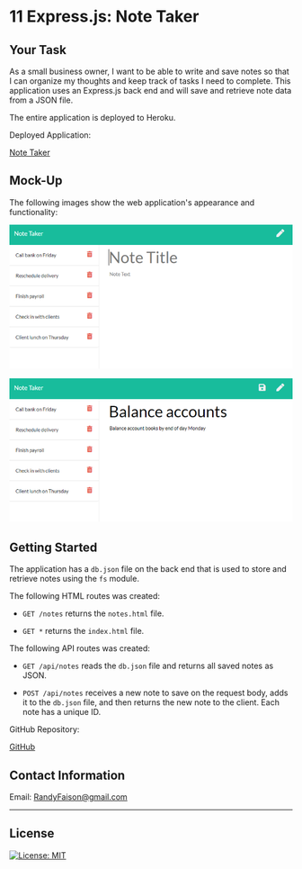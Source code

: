 # 11 Express.js: Note Taker

## Your Task

As a small business owner, I want to be able to write and save notes so that I can organize my thoughts and keep track of tasks I need to complete. This application uses an Express.js back end and will save and retrieve note data from a JSON file.

The entire application is deployed to Heroku.


Deployed Application:

<a href="https://randynotetaker.herokuapp.com" >Note Taker<a>


## Mock-Up

The following images show the web application's appearance and functionality: 

![Existing notes are listed in the left-hand column with empty fields on the right-hand side for the new note’s title and text.](./public/assets/11-express-homework-demo-01.png)

![Note titled “Balance accounts” reads, “Balance account books by end of day Monday,” with other notes listed on the left.](./public/assets/11-express-homework-demo-02.png)


## Getting Started

The application has a `db.json` file on the back end that is used to store and retrieve notes using the `fs` module.

The following HTML routes was created:

* `GET /notes` returns the `notes.html` file.

* `GET *` returns the `index.html` file.

The following API routes was created:

* `GET /api/notes` reads the `db.json` file and returns all saved notes as JSON.

* `POST /api/notes` receives a new note to save on the request body, adds it to the `db.json` file, and then returns the new note to the client. Each note has a unique ID.



GitHub Repository:

<a href="https://github.com/randyfasion/Note-Taker">GitHub<a>


## Contact Information
Email: RandyFaison@gmail.com


- - -
## License
 [![License: MIT](https://img.shields.io/badge/License-MIT-yellow.svg)](https://opensource.org/licenses/MIT)


